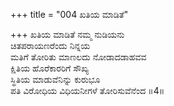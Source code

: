 +++
title = "004 ಖತಿಯ ಮಾಡಿತೆ"

+++
ಖತಿಯ ಮಾಡಿತೆ ನಮ್ಮ ನುಡಿಯನು  
ಚಿತಪರಾಯಣರೆಂದು ನಿನ್ನಯ  
ಮತಿಗೆ ತೋರಿತು ಮಾಣಲದು ನೋಡಾದಡಾಹವವ  
ಕ್ಷಿತಿಯ ಹೊರೆಕಾರರಿಗೆ ಸೌಖ್ಯ  
ಸ್ಥಿತಿಯ ಮಾಡುವೆನಿನ್ನು ಕುರುಭೂ  
ಪತಿ ವಿರೋಧಿಯ ವಿಧಿಯನೀಗಳೆ ತೋರಿಸುವೆನೆಂದ     ॥4॥